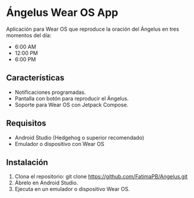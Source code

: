 # Ángelus Wear OS App

Aplicación para Wear OS que reproduce la oración del Ángelus en tres momentos del día:

- 6:00 AM
- 12:00 PM
- 6:00 PM

## Características

- Notificaciones programadas.
- Pantalla con botón para reproducir el Ángelus.
- Soporte para Wear OS con Jetpack Compose.

## Requisitos

- Android Studio (Hedgehog o superior recomendado)
- Emulador o dispositivo con Wear OS

## Instalación

1. Clona el repositorio:
   git clone https://github.com/FatimaPB/Angelus.git
2. Ábrelo en Android Studio.
3. Ejecuta en un emulador o dispositivo Wear OS.
